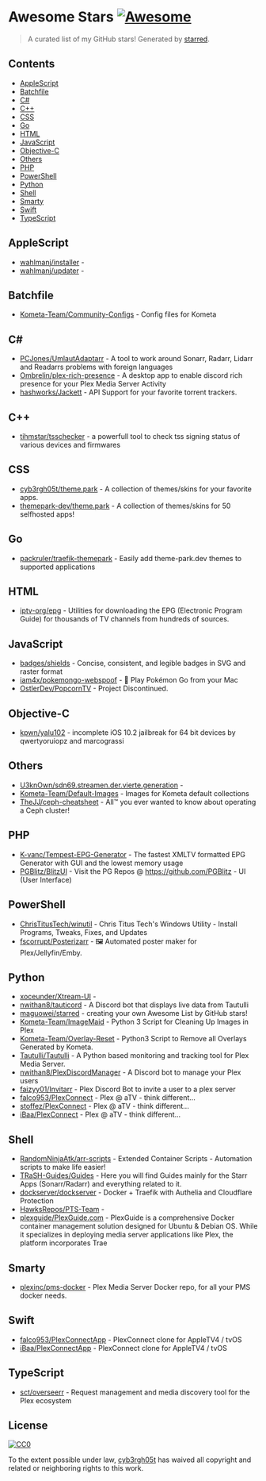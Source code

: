 <!--lint disable awesome-contributing awesome-license awesome-list-item match-punctuation no-repeat-punctuation no-undefined-references awesome-spell-check-->
# Awesome Stars [![Awesome](https://awesome.re/badge.svg)](https://github.com/sindresorhus/awesome)

> A curated list of my GitHub stars! Generated by [starred](https://github.com/maguowei/starred).

## Contents

- [AppleScript](#applescript)
- [Batchfile](#batchfile)
- [C#](#c#)
- [C++](#c++)
- [CSS](#css)
- [Go](#go)
- [HTML](#html)
- [JavaScript](#javascript)
- [Objective-C](#objective-c)
- [Others](#others)
- [PHP](#php)
- [PowerShell](#powershell)
- [Python](#python)
- [Shell](#shell)
- [Smarty](#smarty)
- [Swift](#swift)
- [TypeScript](#typescript)

## AppleScript 

- [wahlmanj/installer](https://github.com/wahlmanj/installer) - 
- [wahlmanj/updater](https://github.com/wahlmanj/updater) - 

## Batchfile 

- [Kometa-Team/Community-Configs](https://github.com/Kometa-Team/Community-Configs) - Config files for Kometa

## C# # 

- [PCJones/UmlautAdaptarr](https://github.com/PCJones/UmlautAdaptarr) - A tool to work around Sonarr, Radarr, Lidarr and Readarrs problems with foreign languages
- [Ombrelin/plex-rich-presence](https://github.com/Ombrelin/plex-rich-presence) - A desktop app to enable discord rich presence for your Plex Media Server Activity
- [hashworks/Jackett](https://github.com/hashworks/Jackett) - API Support for your favorite torrent trackers.

## C++ 

- [tihmstar/tsschecker](https://github.com/tihmstar/tsschecker) - a powerfull tool to check tss signing status of various devices and firmwares

## CSS 

- [cyb3rgh05t/theme.park](https://github.com/cyb3rgh05t/theme.park) - A collection of themes/skins for your favorite apps.
- [themepark-dev/theme.park](https://github.com/themepark-dev/theme.park) - A collection of themes/skins for 50 selfhosted apps!

## Go 

- [packruler/traefik-themepark](https://github.com/packruler/traefik-themepark) - Easily add theme-park.dev themes to supported applications

## HTML 

- [iptv-org/epg](https://github.com/iptv-org/epg) - Utilities for downloading the EPG (Electronic Program Guide) for thousands of TV channels from hundreds of sources.

## JavaScript 

- [badges/shields](https://github.com/badges/shields) - Concise, consistent, and legible badges in SVG and raster format
- [iam4x/pokemongo-webspoof](https://github.com/iam4x/pokemongo-webspoof) - 👾 Play Pokémon Go from your Mac
- [OstlerDev/PopcornTV](https://github.com/OstlerDev/PopcornTV) - Project Discontinued.

## Objective-C 

- [kpwn/yalu102](https://github.com/kpwn/yalu102) - incomplete iOS 10.2 jailbreak for 64 bit devices by qwertyoruiopz and marcograssi

## Others 

- [U3knOwn/sdn69.streamen.der.vierte.generation](https://github.com/U3knOwn/sdn69.streamen.der.vierte.generation) - 
- [Kometa-Team/Default-Images](https://github.com/Kometa-Team/Default-Images) - Images for Kometa default collections
- [TheJJ/ceph-cheatsheet](https://github.com/TheJJ/ceph-cheatsheet) - All™ you ever wanted to know about operating a Ceph cluster!

## PHP 

- [K-vanc/Tempest-EPG-Generator](https://github.com/K-vanc/Tempest-EPG-Generator) - The fastest XMLTV formatted EPG Generator with GUI and the lowest memory usage
- [PGBlitz/BlitzUI](https://github.com/PGBlitz/BlitzUI) - Visit the PG Repos @ https://github.com/PGBlitz - UI (User Interface)

## PowerShell 

- [ChrisTitusTech/winutil](https://github.com/ChrisTitusTech/winutil) - Chris Titus Tech's Windows Utility - Install Programs, Tweaks, Fixes, and Updates
- [fscorrupt/Posterizarr](https://github.com/fscorrupt/Posterizarr) - 🖼️ Automated poster maker for Plex/Jellyfin/Emby.

## Python 

- [xoceunder/Xtream-UI](https://github.com/xoceunder/Xtream-UI) - 
- [nwithan8/tauticord](https://github.com/nwithan8/tauticord) - A Discord bot that displays live data from Tautulli
- [maguowei/starred](https://github.com/maguowei/starred) - creating your own Awesome List by GitHub stars!
- [Kometa-Team/ImageMaid](https://github.com/Kometa-Team/ImageMaid) - Python 3 Script for Cleaning Up Images in Plex
- [Kometa-Team/Overlay-Reset](https://github.com/Kometa-Team/Overlay-Reset) - Python3 Script to Remove all Overlays Generated by Kometa.
- [Tautulli/Tautulli](https://github.com/Tautulli/Tautulli) - A Python based monitoring and tracking tool for Plex Media Server.
- [nwithan8/PlexDiscordManager](https://github.com/nwithan8/PlexDiscordManager) - A Discord bot to manage your Plex users
- [faizyy01/Invitarr](https://github.com/faizyy01/Invitarr) - Plex Discord Bot to invite a user to a plex server
- [falco953/PlexConnect](https://github.com/falco953/PlexConnect) - Plex @ aTV - think different...
- [stoffez/PlexConnect](https://github.com/stoffez/PlexConnect) - Plex @ aTV - think different...
- [iBaa/PlexConnect](https://github.com/iBaa/PlexConnect) - Plex @ aTV - think different...

## Shell 

- [RandomNinjaAtk/arr-scripts](https://github.com/RandomNinjaAtk/arr-scripts) - Extended Container Scripts - Automation scripts to make life easier!
- [TRaSH-Guides/Guides](https://github.com/TRaSH-Guides/Guides) - Here you will find Guides mainly for the Starr Apps (Sonarr/Radarr) and everything related to it.
- [dockserver/dockserver](https://github.com/dockserver/dockserver) - Docker + Traefik with Authelia and Cloudflare Protection
- [HawksRepos/PTS-Team](https://github.com/HawksRepos/PTS-Team) - 
- [plexguide/PlexGuide.com](https://github.com/plexguide/PlexGuide.com) - PlexGuide is a comprehensive Docker container management solution designed for Ubuntu & Debian OS. While it specializes in deploying media server applications like Plex, the platform incorporates Trae

## Smarty 

- [plexinc/pms-docker](https://github.com/plexinc/pms-docker) - Plex Media Server Docker repo, for all your PMS docker needs.

## Swift 

- [falco953/PlexConnectApp](https://github.com/falco953/PlexConnectApp) - PlexConnect clone for AppleTV4 / tvOS
- [iBaa/PlexConnectApp](https://github.com/iBaa/PlexConnectApp) - PlexConnect clone for AppleTV4 / tvOS

## TypeScript 

- [sct/overseerr](https://github.com/sct/overseerr) - Request management and media discovery tool for the Plex ecosystem


## License

[![CC0](http://mirrors.creativecommons.org/presskit/buttons/88x31/svg/cc-zero.svg)](https://creativecommons.org/publicdomain/zero/1.0/)

To the extent possible under law, [cyb3rgh05t](https://github.com/cyb3rgh05t) has waived all copyright and related or neighboring rights to this work.

